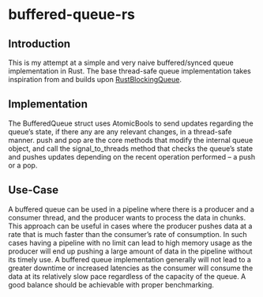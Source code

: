 # buffered-queue-rs

## Introduction
This is my attempt at a simple and very naive buffered/synced queue implementation in Rust. The base thread-safe queue implementation takes inspiration from and builds upon [RustBlockingQueue](https://github.com/JimFawcett/RustBlockingQueue).

## Implementation
The BufferedQueue struct uses AtomicBools  to send updates regarding the queue’s state, if there any are any relevant changes, in a thread-safe manner. 
push  and pop  are the core methods that modify the internal queue object, and call the signal_to_threads  method that checks the queue’s state and pushes updates depending on the recent operation performed – a push or a pop.
  
## Use-Case
A buffered queue can be used in a pipeline where there is a producer and a consumer thread, and the producer wants to process the data in chunks. This approach can be useful in cases where the producer pushes data at a rate that is much faster than the consumer’s rate of consumption. In such cases having a pipeline with no limit can lead to high memory usage as the producer will end up pushing a large amount of data in the pipeline without its timely use.
A buffered queue implementation generally will not lead to a greater downtime or increased latencies as the consumer will consume the data at its relatively slow pace regardless of the capacity of the queue. A good balance should be achievable with proper benchmarking.
